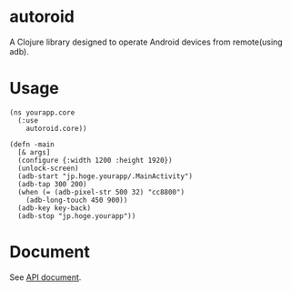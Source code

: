 # autoroid

A Clojure library designed to operate Android devices from remote(using adb).

# Usage

    (ns yourapp.core
      (:use
        autoroid.core))

    (defn -main
      [& args]
      (configure {:width 1200 :height 1920})
      (unlock-screen)
      (adb-start "jp.hoge.yourapp/.MainActivity")
      (adb-tap 300 200)
      (when (= (adb-pixel-str 500 32) "cc8800")
        (adb-long-touch 450 900))
      (adb-key key-back)
      (adb-stop "jp.hoge.yourapp"))

# Document

See [API document](docs/index.html).
